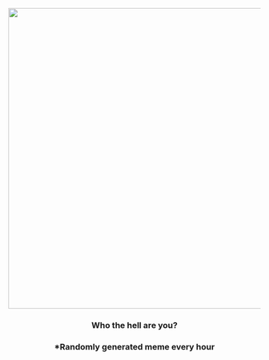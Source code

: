 <p align="center">
        <img src="https://i.redd.it/sacoyn0pzel91.gif" width="600" height="600">
        </p>
        <h3 align="center">Who the hell are you?</h3>
        <h3 align="center">*Randomly generated meme every hour</h3>
    